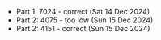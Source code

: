 - Part 1: 7024 - correct (Sat 14 Dec 2024)
- Part 2: 4075 - too low (Sun 15 Dec 2024)
- Part 2: 4151 - correct (Sun 15 Dec 2024)
